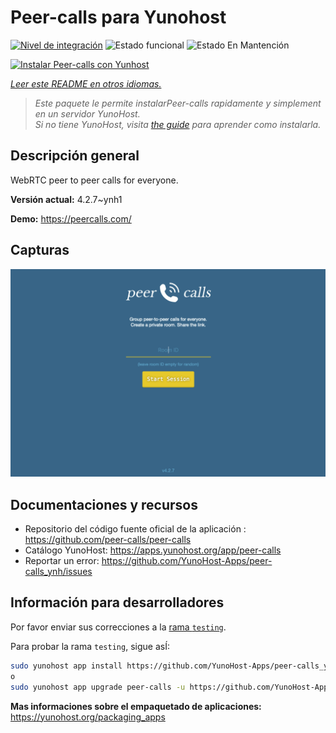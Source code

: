 <!--
Este archivo README esta generado automaticamente<https://github.com/YunoHost/apps/tree/master/tools/readme_generator>
No se debe editar a mano.
-->

# Peer-calls para Yunohost

[![Nivel de integración](https://dash.yunohost.org/integration/peer-calls.svg)](https://ci-apps.yunohost.org/ci/apps/peer-calls/) ![Estado funcional](https://ci-apps.yunohost.org/ci/badges/peer-calls.status.svg) ![Estado En Mantención](https://ci-apps.yunohost.org/ci/badges/peer-calls.maintain.svg)

[![Instalar Peer-calls con Yunhost](https://install-app.yunohost.org/install-with-yunohost.svg)](https://install-app.yunohost.org/?app=peer-calls)

*[Leer este README en otros idiomas.](./ALL_README.md)*

> *Este paquete le permite instalarPeer-calls rapidamente y simplement en un servidor YunoHost.*  
> *Si no tiene YunoHost, visita [the guide](https://yunohost.org/install) para aprender como instalarla.*

## Descripción general

WebRTC peer to peer calls for everyone.

**Versión actual:** 4.2.7~ynh1

**Demo:** <https://peercalls.com/>

## Capturas

![Captura de Peer-calls](./doc/screenshots/screenshot.png)

## Documentaciones y recursos

- Repositorio del código fuente oficial de la aplicación : <https://github.com/peer-calls/peer-calls>
- Catálogo YunoHost: <https://apps.yunohost.org/app/peer-calls>
- Reportar un error: <https://github.com/YunoHost-Apps/peer-calls_ynh/issues>

## Información para desarrolladores

Por favor enviar sus correcciones a la [rama `testing`](https://github.com/YunoHost-Apps/peer-calls_ynh/tree/testing).

Para probar la rama `testing`, sigue asÍ:

```bash
sudo yunohost app install https://github.com/YunoHost-Apps/peer-calls_ynh/tree/testing --debug
o
sudo yunohost app upgrade peer-calls -u https://github.com/YunoHost-Apps/peer-calls_ynh/tree/testing --debug
```

**Mas informaciones sobre el empaquetado de aplicaciones:** <https://yunohost.org/packaging_apps>
